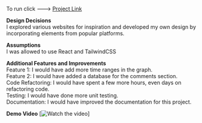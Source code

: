 To run click ---> [Project Link](https://solana-charting-comments-lmvjbdf2l-michaelsatumbas-projects.vercel.app/) 

**Design Decisions**
<br>
I explored various websites for inspiration and developed my own design by incorporating elements from popular platforms.

**Assumptions**
<br>
I was allowed to use React and TailwindCSS

**Additional Features and Improvements**
<br>
Feature 1: I would have add more time ranges in the graph.<br>
Feature 2: I would have added a database for the comments section.<br>
Code Refactoring: I would have spent a few more hours, even days on refactoring code.<br>
Testing: I would have done more unit testing.<br>
Documentation: I would have improved the documentation for this project.<br>

**Demo Video**
[![Watch the video](https://youtu.be/O1ZJzfmyVUI)]
